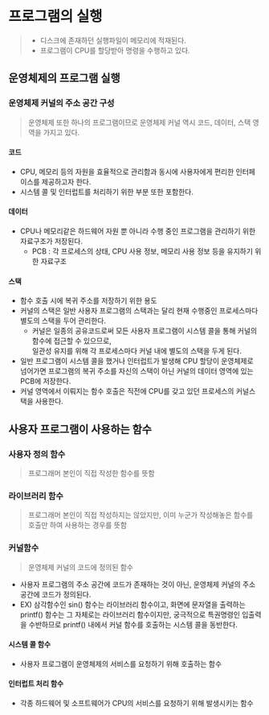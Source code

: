 # 프로그램의 실행
> - 디스크에 존재하던 실행파일이 메모리에 적재된다.
> - 프로그램이 CPU를 할당받아 명령을 수행하고 있다.

## 운영체제의 프로그램 실행

### 운영체제 커널의 주소 공간 구성
> 운영체제 또한 하나의 프로그램이므로 운영체제 커널 역시 코드, 데이터, 스택 영역을 가지고 있다.
 
#### 코드
- CPU, 메모리 등의 자원을 효율적으로 관리함과 동시에 사용자에게 편리한 인터페이스를 제공하고자 한다.
- 시스템 콜 및 인터럽트를 처리하기 위한 부분 또한 포함한다.

#### 데이터
- CPU나 메모리같은 하드웨어 자원 뿐 아니라 수행 중인 프로그램을 관리하기 위한 자료구조가 저장된다.
  - PCB : 각 프로세스의 상태, CPU 사용 정보, 메모리 사용 정보 등을 유지하기 위한 자료구조

#### 스택
- 함수 호출 시에 복귀 주소를 저장하기 위한 용도
- 커널의 스택은 일반 사용자 프로그램의 스택과는 달리 현재 수행중인 프로세스마다 별도의 스택을 두어 관리한다.
  - 커널은 일종의 공유코드로써 모든 사용자 프로그램이 시스템 콜을 통해 커널의 함수에 접근할 수 있으므로, <br/> 일관성 유지를 위해 각 프로세스마다 커널 내에 별도의 스택을 두게 된다.
- 일반 프로그램이 시스템 콜을 했거나 인터럽트가 발생해 CPU 할당이 운영체제로 넘어가면 프로그램의 복귀 주소를 자신의 스택이 아닌 커널의 데이터 영역에 있는 PCB에 저장한다. 
- 커널 영역에서 이뤄지는 함수 호출은 직전에 CPU를 갖고 있던 프로세스의 커널스택을 사용한다.


## 사용자 프로그램이 사용하는 함수
### 사용자 정의 함수
> 프로그래머 본인이 직접 작성한 함수를 뜻함
### 라이브러리 함수
> 프로그래머 본인이 직접 작성하지는 않았지만, 이미 누군가 작성해놓은 함수를 호출만 하여 사용하는 경우를 뜻함
### 커널함수
> 운영체제 커널의 코드에 정의된 함수
- 사용자 프로그램의 주소 공간에 코드가 존재하는 것이 아닌, 운영체제 커널의 주소 공간에 코드가 정의된다.
- EX) 삼각함수인 sin() 함수는 라이브러리 함수이고, 화면에 문자열을 출력하는 printf() 함수는 그 자체로는 라이브러리 함수이지만, 궁극적으로 특권명령인 입출력을 수반하므로 printf() 내에서 커널 함수를 호출하는 시스템 콜을 동반한다.
#### 시스템 콜 함수
- 사용자 프로그램이 운영체제의 서비스를 요청하기 위해 호출하는 함수
#### 인터럽트 처리 함수
- 각종 하드웨어 및 소프트웨어가 CPU의 서비스를 요청하기 위해 발생시키는 함수

